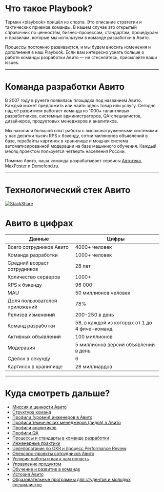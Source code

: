 # Что такое Playbook?

Термин «playbook» пришёл из спорта. Это описание стратегии и тактических приемов команды. В нашем случае это открытый справочник по ценностям, бизнес-процессам, стандартам, процедурам и правилам, которые мы используем в команде разработки в Авито.

Процессы постоянно развиваются, и мы будем вносить изменения и дополнения в наш Playbook. Если вам интересно узнать больше о работе команды разработки Авито — не стесняйтесь, присылайте ваши issues.

***

# Команда разработки Авито
В 2007 году в рунете появилась площадка под названием Авито. Каждый может предложить или найти здесь товар или услугу. Сегодня над её развитием работает команда из 1000+ талантливых разработчиков, системных администраторов, QA-специалистов, дизайнеров, продуктовых менеджеров и аналитиков.

Мы накопили большой опыт работы с высоконагруженными системами: у нас десятки тысяч RPS к бэкенду, сотни миллионов объявлений в базе, терабайты картинок в хранилище и мощная система автоматизированной модерации на базе машинного обучения. Каждый месяц проектом пользуется четверть населения России.

Помимо Авито, наша команда разрабатывает сервисы [Автотека](https://autoteka.ru/), [MaxPoster](https://maxposter.ru) и [Domofond.ru](https://www.domofond.ru/).

***
# Технологический стек Авито
[![StackShare](https://img.shields.io/badge/tech-stack-0690fa.svg?style=flat)](https://stackshare.io/avito/avito)

# Авито в цифрах 

Данные  | Цифры 
------------- | -------------
Всего сотрудников Авито	| 4000+ человек	
Команда разработки | 1000+ человек
Средний возраст сотрудников | 28 лет
Количество серверов	| 1000+	
RPS к бэкенду	 | 96 000	
MAU	 | 50 миллионов человек
Доля пользователей приложений | 78%
Релизов изменений | 200-250 в день
Команд разработки | 58, в каждой из которых от 1 до 4 фиче-команд 
Активных объявлений	| 100 миллионов
Модерация	| 5 миллионов версий объявлений в день
Сделок в секунду | 6
Картинок в хранилище | 28 миллиардов
***


# Куда смотреть дальше? 

- [Миссия и ценности Авито](https://github.com/avito-tech/playbook/blob/master/mission-and-values.md)
- [Структура команд](https://github.com/avito-tech/playbook/blob/master/structure.md)
- [Профили (уровни) инженеров в Авито](https://github.com/avito-tech/playbook/blob/master/developer-profile.md)
- [Профили технических менеджеров (лидов) в Авито](https://github.com/avito-tech/playbook/blob/master/techlead-profile.md)
- [Профили аналитиков](https://github.com/avito-tech/playbook/blob/master/analytics-levels.md)
- [Профили QA](https://github.com/avito-tech/playbook/blob/master/QA-profile.md)
- [Процессы и стандарты в команде разработки](https://github.com/avito-tech/playbook/blob/master/processes-and-standards.md)
- [Инженерные практики](https://github.com/avito-tech/playbook/blob/master/avito-developer-practice.md)
- [Целеполагание по OKR и процесс Performance Review](https://github.com/avito-tech/playbook/blob/master/goal-setting.md)
- [Опенсорс-проекты сотрудников Авито](https://github.com/avito-tech/playbook/blob/master/avito-open-source.md) 
- [Условия работы и как к нам попасть](https://github.com/avito-tech/playbook/blob/master/recruitment-and-office.md) 
- [Управление продуктом](https://github.com/avito-tech/playbook/blob/master/product-management.md)
- [Обучение и развитие в команде](https://github.com/avito-tech/playbook/blob/master/training-and-development.md) 
- [История Авито](https://github.com/avito-tech/playbook/blob/master/avito-history.md)
- [Образовательные программы для студентов и молодых специалистов](https://github.com/avito-tech/playbook/blob/master/students.md)

